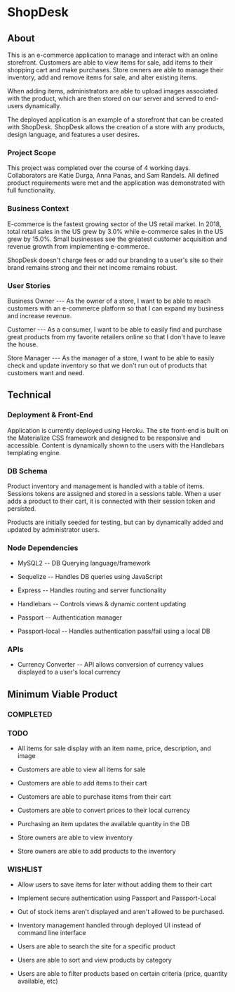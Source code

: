 # ShopDesk

## About

This is an e-commerce application to manage and interact with an online storefront. Customers are able to view items for sale, add items to their shopping cart and make purchases. Store owners are able to manage their inventory, add and remove items for sale, and alter existing items.

When adding items, administrators are able to upload images associated with the product, which are then stored on our server and served to end-users dynamically.

The deployed application is an example of a storefront that can be created with ShopDesk. ShopDesk allows the creation of a store with any products, design language, and features a user desires.

### Project Scope

This project was completed over the course of 4 working days. Collaborators are Katie Durga, Anna Panas, and Sam Randels. All defined product requirements were met and the application was demonstrated with full functionality.

### Business Context

E-commerce is the fastest growing sector of the US retail market. In 2018, total retail sales in the US grew by 3.0% while e-commerce sales in the US grew by 15.0%. Small businesses see the greatest customer acquisition and revenue growth from implementing e-commerce.

ShopDesk doesn't charge fees or add our branding to a user's site so their brand remains strong and their net income remains robust.

### User Stories

Business Owner --- As the owner of a store, I want to be able to reach customers with an e-commerce platform so that I can expand my business and increase revenue.

Customer --- As a consumer, I want to be able to easily find and purchase great products from my favorite retailers online so that I don't have to leave the house.

Store Manager --- As the manager of a store, I want to be able to easily check and update inventory so that we don't run out of products that customers want and need.

## Technical

### Deployment & Front-End

Application is currently deployed using Heroku. The site front-end is built on the Materialize CSS framework and designed to be responsive and accessible. Content is dynamically shown to the users with the Handlebars templating engine.

### DB Schema

Product inventory and management is handled with a table of items. Sessions tokens are assigned and stored in a sessions table. When a user adds a product to their cart, it is connected with their session token and persisted.

Products are initially seeded for testing, but can by dynamically added and updated by administrator users.

### Node Dependencies

* MySQL2 -- DB Querying language/framework

* Sequelize -- Handles DB queries using JavaScript

* Express -- Handles routing and server functionality

* Handlebars -- Controls views & dynamic content updating

* Passport -- Authentication manager

* Passport-local -- Handles authentication pass/fail using a local DB

### APIs

* Currency Converter -- API allows conversion of currency values displayed to a user's local currency

## Minimum Viable Product

### COMPLETED

### TODO

* All items for sale display with an item name, price, description, and image

* Customers are able to view all items for sale

* Customers are able to add items to their cart

* Customers are able to purchase items from their cart

* Customers are able to convert prices to their local currency

* Purchasing an item updates the available quantity in the DB

* Store owners are able to view inventory

* Store owners are able to add products to the inventory

### WISHLIST

* Allow users to save items for later without adding them to their cart

* Implement secure authentication using Passport and Passport-Local

* Out of stock items aren't displayed and aren't allowed to be purchased.

* Inventory management handled through deployed UI instead of command line interface

* Users are able to search the site for a specific product

* Users are able to sort and view products by category

* Users are able to filter products based on certain criteria (price, quantity available, etc)
